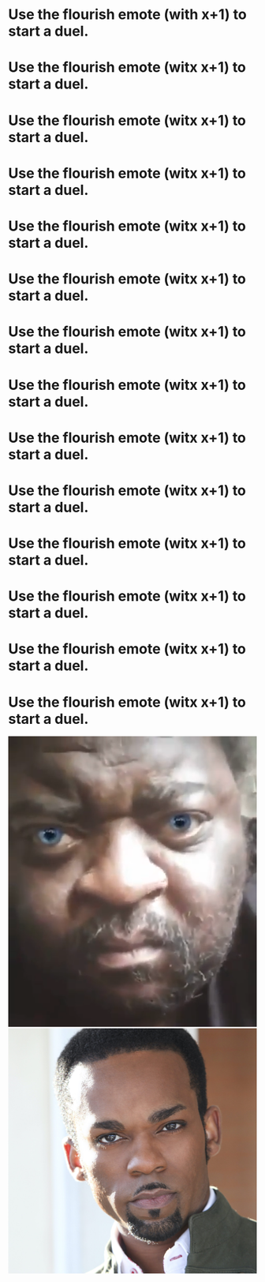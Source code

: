 # **Use the flourish emote (with x+1) to start a duel.**
# **Use the flourish emote (witx x+1) to start a duel.**
# **Use the flourish emote (witx x+1) to start a duel.**
# **Use the flourish emote (witx x+1) to start a duel.**
# **Use the flourish emote (witx x+1) to start a duel.**
# **Use the flourish emote (witx x+1) to start a duel.**
# **Use the flourish emote (witx x+1) to start a duel.**
# **Use the flourish emote (witx x+1) to start a duel.**
# **Use the flourish emote (witx x+1) to start a duel.**
# **Use the flourish emote (witx x+1) to start a duel.**
# **Use the flourish emote (witx x+1) to start a duel.**
# **Use the flourish emote (witx x+1) to start a duel.**
# **Use the flourish emote (witx x+1) to start a duel.**
# **Use the flourish emote (witx x+1) to start a duel.**

![  ](https://raw.githubusercontent.com/8dcc/mordhau-motd/main/daddy.png)
![  ](https://raw.githubusercontent.com/8dcc/mordhau-motd/main/pete.jpg)
